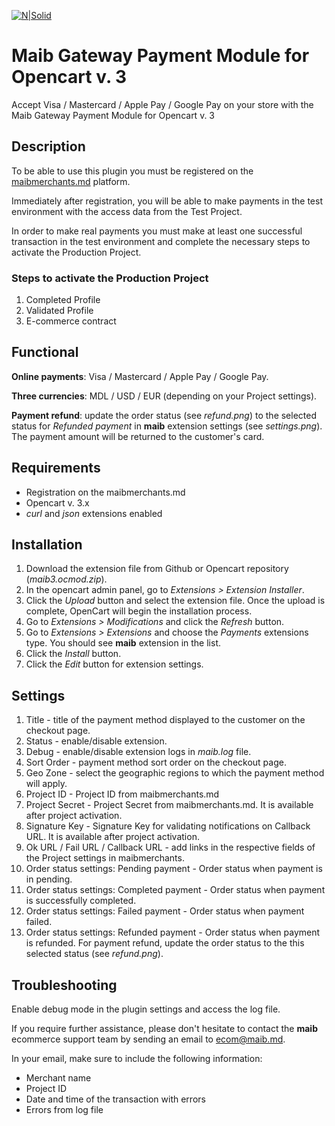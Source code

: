 [![N|Solid](https://www.maib.md/images/logo.svg)](https://www.maib.md)

# Maib Gateway Payment Module for Opencart v. 3
Accept Visa / Mastercard / Apple Pay / Google Pay on your store with the Maib Gateway Payment Module for Opencart v. 3

## Description
To be able to use this plugin you must be registered on the [maibmerchants.md](https://maibmerchants.md) platform.

Immediately after registration, you will be able to make payments in the test environment with the access data from the Test Project.

In order to make real payments you must make at least one successful transaction in the test environment and complete the necessary steps to activate the Production Project.

### Steps to activate the Production Project
1. Completed Profile
2. Validated Profile
3. E-commerce contract 

## Functional
**Online payments**: Visa / Mastercard / Apple Pay / Google Pay.

**Three currencies**: MDL / USD / EUR (depending on your Project settings).

**Payment refund**: update the order status (see _refund.png_) to the selected status for _Refunded payment_ in **maib** extension settings (see _settings.png_). The payment amount will be returned to the customer's card.

## Requirements
- Registration on the maibmerchants.md
- Opencart v. 3.x
- _curl_ and _json_ extensions enabled

## Installation
1. Download the extension file from Github or Opencart repository (_maib3.ocmod.zip_).
2. In the opencart admin panel, go to _Extensions > Extension Installer_.
3. Click the _Upload_ button and select the extension file. Once the upload is complete, OpenCart will begin the installation process.
4. Go to _Extensions > Modifications_ and click the _Refresh_ button.
5. Go to _Extensions > Extensions_ and choose the _Payments_ extensions type. You should see **maib** extension in the list.
6. Click the _Install_ button.
7. Click the _Edit_ button for extension settings.

## Settings
1. Title - title of the payment method displayed to the customer on the checkout page.
2. Status - enable/disable extension.
3. Debug - enable/disable extension logs in _maib.log_ file.
4. Sort Order - payment method sort order on the checkout page.
5. Geo Zone - select the geographic regions to which the payment method will apply.
6. Project ID - Project ID from maibmerchants.md
7. Project Secret - Project Secret from maibmerchants.md. It is available after project activation.
8. Signature Key - Signature Key for validating notifications on Callback URL. It is available after project activation.
9. Ok URL / Fail URL / Callback URL - add links in the respective fields of the Project settings in maibmerchants.
10. Order status settings: Pending payment - Order status when payment is in pending.
11. Order status settings: Completed payment - Order status when payment is successfully completed.
12. Order status settings: Failed payment - Order status when payment failed.
13. Order status settings: Refunded payment - Order status when payment is refunded. For payment refund, update the order status to the this selected status (see _refund.png_).

## Troubleshooting
Enable debug mode in the plugin settings and access the log file.

If you require further assistance, please don't hesitate to contact the **maib** ecommerce support team by sending an email to ecom@maib.md. 

In your email, make sure to include the following information:
- Merchant name
- Project ID
- Date and time of the transaction with errors
- Errors from log file
